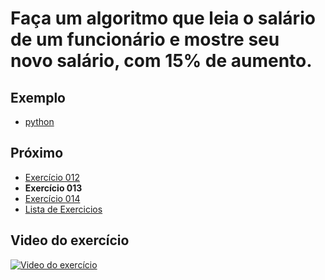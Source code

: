 # Faça um algoritmo que leia o salário de um funcionário e mostre seu novo salário, com 15% de aumento.

## Exemplo

- [python](python)

## Próximo

- [Exercício 012](../012)
- **Exercício 013**
- [Exercício 014](../014)
- [Lista de Exercicios](../)

## Video do exercício

[![Video do exercício](https://img.youtube.com/vi/cTkivN8XcJ0/maxresdefault.jpg)](https://youtu.be/cTkivN8XcJ0)